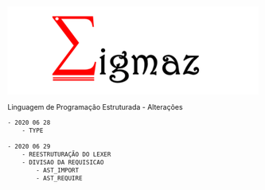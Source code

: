 
 
![Sigmaz](https://raw.githubusercontent.com/luandkg/Sigmaz/master/res/imagens/logo.png)

Linguagem de Programação Estruturada - Alterações

    - 2020 06 28
        - TYPE
        
    - 2020 06 29
        - REESTRUTURAÇÃO DO LEXER
        - DIVISAO DA REQUISICAO
            - AST_IMPORT 
            - AST_REQUIRE
        
    
 
  